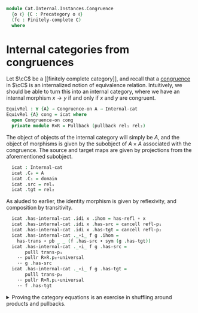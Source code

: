 <!--
```agda
open import Cat.Diagram.Limit.Finite
open import Cat.Diagram.Pullback
open import Cat.Diagram.Product
open import Cat.Prelude

import Cat.Diagram.Congruence
import Cat.Internal.Base
import Cat.Reasoning
```
-->

```agda
module Cat.Internal.Instances.Congruence
  {o ℓ} {C : Precategory o ℓ}
  (fc : Finitely-complete C)
  where
```

<!--
```agda
open Cat.Diagram.Congruence fc
open Cat.Internal.Base C
open Cat.Reasoning C
open Finitely-complete fc

open Internal-cat
open Internal-cat-on
open Internal-hom
```
-->

# Internal categories from congruences

Let $\cC$ be a [[finitely complete category]], and recall that a
[congruence] in $\cC$ is an internalized notion of equivalence relation.
Intuitively, we should be able to turn this into an internal category,
where we have an internal morphism $x \to y$ if and only if $x$ and $y$
are congruent.

[congruence]: Cat.Diagram.Congruence.html

```agda
EquivRel : ∀ {A} → Congruence-on A → Internal-cat
EquivRel {A} cong = icat where
  open Congruence-on cong
  private module R×R = Pullback (pullback rel₁ rel₂)
```

The object of objects of the internal category will simply be $A$, and
the object of morphisms is given by the subobject of $A \times A$
associated with the congruence. The source and target maps are given by
projections from the aforementioned subobject.

```agda
  icat : Internal-cat
  icat .C₀ = A
  icat .C₁ = domain
  icat .src = rel₁
  icat .tgt = rel₂
```

As aluded to earlier, the identity morphism is given by reflexivity, and
composition by transitivity.

```agda
  icat .has-internal-cat .idi x .ihom = has-refl ∘ x
  icat .has-internal-cat .idi x .has-src = cancell refl-p₁
  icat .has-internal-cat .idi x .has-tgt = cancell refl-p₂
  icat .has-internal-cat ._∘i_ f g .ihom =
    has-trans ∘ pb _ _ (f .has-src ∙ sym (g .has-tgt))
  icat .has-internal-cat ._∘i_ f g .has-src =
       pulll trans-p₁
    ·· pullr R×R.p₂∘universal
    ·· g .has-src
  icat .has-internal-cat ._∘i_ f g .has-tgt =
       pulll trans-p₂
    ·· pullr R×R.p₁∘universal
    ·· f .has-tgt
```

<details>
<summary>Proving the category equations is an exercise in shuffling
around products and pullbacks.
</summary>

```agda
  icat .has-internal-cat .idli {x = x} {y = y} f =
    Internal-hom-path $
    has-is-monic _ _ $
    inclusion ∘ has-trans ∘ R×R.universal _  ≡⟨ unpair-trans _ ⟩
    ⟨ rel₁ ∘ f .ihom , rel₂ ∘ has-refl ∘ y ⟩ ≡⟨ ap₂ ⟨_,_⟩ (f .has-src) (pulll refl-p₂ ∙ idl _) ⟩
    ⟨ x , y ⟩                                ≡˘⟨ ⟨⟩-unique (assoc _ _ _ ∙ f .has-src) (assoc _ _ _ ∙ f .has-tgt) ⟩
    inclusion ∘ f .ihom                      ∎
  icat .has-internal-cat .idri {x = x} {y = y} f =
    Internal-hom-path $
    has-is-monic _ _ $
    inclusion ∘ has-trans ∘ R×R.universal _  ≡⟨ unpair-trans _ ⟩
    ⟨ rel₁ ∘ has-refl ∘ x , rel₂ ∘ f .ihom ⟩ ≡⟨ ap₂ ⟨_,_⟩ (pulll refl-p₁ ∙ idl _) (f .has-tgt) ⟩
    ⟨ x , y ⟩                                ≡˘⟨ ⟨⟩-unique (assoc _ _ _ ∙ f .has-src) (assoc _ _ _ ∙ f .has-tgt) ⟩
    inclusion ∘ f .ihom ∎
  icat .has-internal-cat .associ {w = w} {x = x} {y = y} {z = z} f g h =
    Internal-hom-path $
    has-is-monic _ _ $
    inclusion ∘ has-trans ∘ R×R.universal _                 ≡⟨ unpair-trans _ ⟩
    ⟨ rel₁ ∘ has-trans ∘ R×R.universal _ , rel₂ ∘ f .ihom ⟩ ≡⟨ ap₂ ⟨_,_⟩ (pulll trans-p₁ ∙ pullr R×R.p₂∘universal) refl ⟩
    ⟨ rel₁ ∘ h .ihom , rel₂ ∘ f .ihom ⟩                     ≡˘⟨ ap₂ ⟨_,_⟩ refl (pulll trans-p₂ ∙ pullr R×R.p₁∘universal) ⟩
    ⟨ rel₁ ∘ h .ihom , rel₂ ∘ has-trans ∘ R×R.universal _ ⟩ ≡˘⟨ unpair-trans _ ⟩
    inclusion ∘ has-trans ∘ R×R.universal _ ∎
  icat .has-internal-cat .idi-nat σ =
    Internal-hom-path (sym (assoc _ _ _))
  icat .has-internal-cat .∘i-nat f g σ =
    Internal-hom-path $
    sym (assoc _ _ _)
    ∙ ap (has-trans ∘_) (R×R.unique (pulll R×R.p₁∘universal) (pulll R×R.p₂∘universal))
```
</details>
